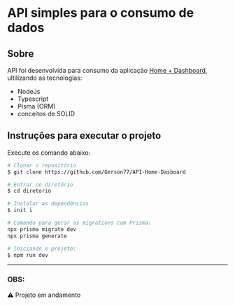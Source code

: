 # API simples para o consumo de dados

## **Sobre**

API foi desenvolvida para consumo da aplicação [Home + Dashboard](https://github.com/Gerson77/Home-Dashboard), ultilizando as tecnologias:

- NodeJs
- Typescript
- Pisma (ORM)
- conceitos de SOLID

## **Instruções para executar o projeto** 

Execute os comando abaixo:
```bash
# Clonar o repositório
$ git clone https://github.com/Gerson77/API-Home-Dasboard

# Entrar no diretório
$ cd diretorio

# Instalar as dependências
$ init i

# Comando para gerar as migrations com Prisma:
npx prisma migrate dev
npx prisma generate

# Iniciando o projeto:
$ npm run dev
```
---

### **OBS**: 

:warning: Projeto em andamento 